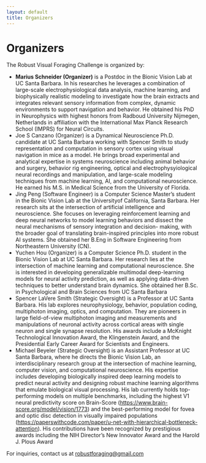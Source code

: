 ```yaml
---
layout: default
title: Organizers
---
```


# Organizers

The Robust Visual Foraging Challenge is organized by:

- **Marius Schneider (Organizer)** is a Postdoc in the Bionic Vision Lab at UC Santa Barbara. In his researches he leverages a combination of large-scale electrophysiological data analysis, machine learning, and biophysically realistic modeling to investigate how the brain extracts and integrates relevant sensory information from complex, dynamic environments to support navigation and behavior. He obtained his PhD in Neurophysics with highest honors from Radboud University Nijmegen, Netherlands in affiliation with the International Max Planck Research School (IMPRS) for Neural Circuits.
- Joe S Canzano (Organizer) is a Dynamical Neuroscience Ph.D. candidate at UC Santa Barbara working with Spencer Smith to study representation and computation in sensory cortex using visual navigation in mice as a model. He brings broad experimental and analytical expertise in systems neuroscience including animal behavior and surgery, behavior rig engineering, optical and electrophysyiological neural recordings and manipulation, and large-scale modeling techniques from machine learning, AI, and computational neuroscience. He earned his M.S. in Medical Science from the University of Florida.
- Jing Peng (Software Engineer) is a Computer Science Master’s student in the Bionic Vision Lab at the Universityof California, Santa Barbara. Her research sits at the intersection of artificial intelligence and neuroscience. She focuses on leveraging reinforcement learning and deep neural networks to model learning behaviors and dissect the neural mechanisms of sensory integration and decision- making, with the broader goal of translating brain-inspired principles into more robust AI systems. She obtained her B.Eng in Software Engineering from Northeastern University (CN).
- Yuchen Hou (Organizer) is a Computer Science Ph.D. student in the Bionic Vision Lab at UC Santa Barbara. Her research lies at the intersection of machine learning and computational neuroscience. She is interested in developing generalizable multimodal deep-learning models for neural activity prediction,
as well as applying data-driven techniques to better understand brain dynamics. She obtained her B.Sc. in Psychological and Brain Sciences from UC Santa Barbara
- Spencer LaVere Smith (Strategic Oversight) is a Professor at UC Santa Barbara. His lab explores neurophysiology, behavior, population coding, multiphoton imaging, optics, and computation. They are pioneers in large field-of-view multiphoton imaging and measurements and manipulations of neuronal activity across cortical areas with single neuron and single synapse resolution. His awards include a McKnight Technological Innovation Award, the Klingenstein Award, and the Presidential Early Career Award for Scientists and Engineers.
- Michael Beyeler (Strategic Oversight) is an Assistant Professor at UC Santa Barbara, where he directs the Bionic Vision Lab, an interdisciplinary research group at the intersection of machine learning, computer vision, and computational neuroscience. His expertise includes developing biologically inspired deep learning models to predict neural activity and designing robust machine learning algorithms that emulate biological visual processing. His lab currently holds top-performing models on multiple benchmarks, including the highest V1 neural predictivity score on Brain-Score (https://www.brain-score.org/model/vision/1773) and the best-performing model for fovea and optic disc detection in visually impaired populations (https://paperswithcode.com/paper/u-net-with-hierarchical-bottleneck-attention). His contributions have been recognized by prestigious awards including the NIH Director’s New Innovator Award and the Harold J.
Plous Award

For inquiries, contact us at [robustforaging@gmail.com](mailto:robustforaging@gmail.com)
